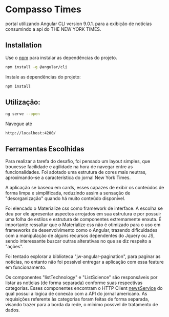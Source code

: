 # Compasso Times

portal utilizando Angular CLI version 9.0.1. para a exibição de notícias consumindo a api do THE NEW YORK TIMES.

## Installation

Use o [npm](https://nodejs.org/en/download/) para instalar as dependências do projeto.

```bash
npm install -g @angular/cli
```
Instale as dependências do projeto:
```bash
npm install 
```

## Utilização:
```bash
ng serve --open
```
Navegue até 
```
http://localhost:4200/
```
## Ferramentas Escolhidas
Para realizar a tarefa do desafio, foi pensado um layout simples, que trouxesse facilidade e agilidade na hora de navegar entre as funcionalidades. Foi adotado uma estrutura de cores mais neutras, aproximando-se a característica do jornal New York Times. 

A aplicação se baseou em cards, esses capazes de exibir os conteúdos de forma limpa e simplificada, reduzindo assim a sensação de "desorganização" quando há muito conteúdo disponível.

Foi elencado o Materialize css como framework de interface. A escolha se deu por ele apresentar aspectos arrojados em sua estrutura e por possuir uma folha de estilos e estrutura de componentes extremamente enxuta. 
É importante ressaltar que o Materialize css não é otimizado para o uso em frameworks de desenvolvimento como o Angular, trazendo dificuldades com a manipulação de alguns recursos dependentes do Jquery ou JS, sendo interessante buscar outras alterativas no que se diz respeito a "ações".

Foi tentado explorar a biblioteca "jw-angular-pagination", para paginar as notícias, no entanto não foi possível entregar a aplicação com essa feature em funcionamento.

Os componentes "listTechnology" e "ListScience" são responsáveis por listar as notícias (de forma separada) conforme suas respectivas categorias. Esses componentes encontram o HTTP Client [newsService](src/app/news.service.ts) do qual possui a lógica de conexão com a API do jornal americano. As requisições referente às categorias foram feitas de forma separada, visando trazer para a borda da rede, o mínimo possvel de tratamento de dados.

